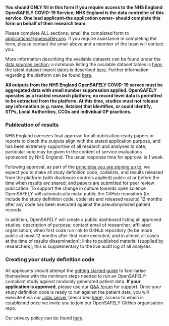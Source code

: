 **You should ONLY fill in this form if you require access to the NHS England OpenSAFELY COVID-19 Service; NHS England is the data controller of this service. One lead applicant-the application owner- should complete this form on behalf of their research team.**

Please complete ALL sections;
email the completed form to applications@opensafely.org.
If you require assistance in completing the form,
please contact the email above and a member of the team will contact you.

More information describing the available datasets can be found under the [data sources section](https://docs.opensafely.org/en/latest/dataset-intro/);
a notebook listing the available dataset tables is [here](https://github.com/opensafely/database-notebooks/blob/master/notebooks/database-schema.ipynb);
the latest dataset import dates is described [here](https://github.com/opensafely/database-notebooks/blob/master/notebooks/database-builds.ipynb).
Further information regarding the platform can be found [here](https://docs.opensafely.org/).

**All outputs from the NHS England OpenSAFELY COVID-19 servce must be aggregated data with small number suppression applied.
OpenSAFELY operates as a trusted research platform;
no record level data is permitted to be extracted from the platform.
At this time, studies must not release any information (e.g. name, listsize) that identifies,
or could identify, STPs, Local Authorities, CCGs and individual GP practices.**

### Publication of results

NHS England oversees final approval for all publication ready papers or reports to check the outputs align with the stated application purpose,
and has been extremely supportive of all research and analyses to date;
particular note may be given to the content of service evaluations sponsored by NHS England.
The usual response time for approval is 1 week.

Following approval, as part of the [principles you are signing up to](https://www.opensafely.org/about/),
we expect you to make all study definition code, codelists, and results released from the platform (with disclosure controls applied)
public at or before the time when results are shared;
and papers are submitted for peer review publication.
To support the change in culture towards open science OpenSAFELY will automatically make public the GitHub repository
(to include the study definition code, codelists and released results)
12 months after any code has been executed against the pseudonymised patient records.

In addition, OpenSAFELY will create a public dashboard listing all approved studies:
description of purpose;
contact email of researcher;
affiliated organisation;
when first code run
link to GitHub repository
(to be made public at most 12 months after first code executed, and in almost all cases at the time of results dissemination);
links to published material (supplied by researchers);
this is supplementary to the live audit log of all analyses.

### Creating your study definition code

All applicants should attempt the [getting started guide](https://docs.opensafely.org/getting-started/)
to familiarise themselves with the minimum steps needed to run an OpenSAFELY-compliant study against randomly generated patient data.
**If your application is approved**, please use our [Q&A forum](https://github.com/opensafely/documentation/discussions) for support.
Once your study definition code is ready to run against the patient data,
you will execute it via our [Jobs server](https://jobs.opensafely.org/jobs/) (described [here](https://docs.opensafely.org/en/latest/job-server/)),
access to which is established once we invite you to join our OpenSAFELY GitHub organisation repo.

Our privacy policy can be found [here](https://www.england.nhs.uk/contact-us/privacy-notice/how-we-use-your-information/our-workforce/).
